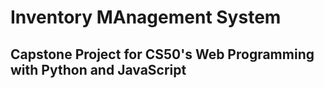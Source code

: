 # Inventory MAnagement System
## Capstone Project for CS50's Web Programming with Python and JavaScript
